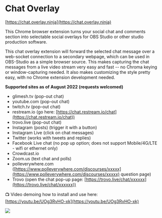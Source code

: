 # Chat Overlay

[https://chat.overlay.ninja](https://chat.overlay.ninja)

This Chrome browser extension turns your social chat and comments section into selectable social overlays for OBS Studio or other studio production software.

This chat overlay extension will forward the selected chat message over a web-socket connection to a secondary webpage, which can be used in OBS-Studio as a simple browser source. This makes capturing the chat messages from a live video stream very easy and fast -- no Chroma keying or window-capturing needed. It also makes customizing the style pretty easy, with no Chrome extension development needed.

**Supported sites as of August 2022 (requests welcomed)**

* glimesh.tv (pop-out chat)
* youtube.com (pop-out chat)
* twitch.tv (pop-out chat)
* restream.io (go here: [https://chat.restream.io/chat](https://chat.restream.io/chat))
* trovo.live (pop-out chat)
* Instagram (posts) (trigger it with a button)
* Instagram Live (click on chat messages)
* Twitter (works with tweets and replies)
* Facebook Live chat (no pop up option; does not support Mobile/4G/LTE - wifi or ethernet only)
* Crowdcast.io
* Zoom.us (text chat and polls)
* polleverywhere.com ([https://www.polleverywhere.com/discourses/xxxxx](https://www.polleverywhere.com/discourses/xxxxx) question page)
* Trovo (open the chat pop-up page: [https://trovo.live/chat/xxxxxx](https://trovo.live/chat/xxxxxx))

📺 Video demoing how to install and use here: [https://youtu.be/UOg3RvHO-xk](https://youtu.be/UOg3RvHO-xk)

![](<../.gitbook/assets/image (35).png>)
